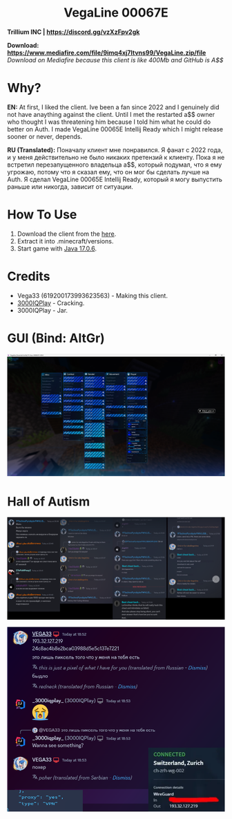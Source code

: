 <h1 align="center">VegaLine 00067E</h1>

**Trillium INC | https://discord.gg/vzXzFpv2gk**

**Download: https://www.mediafire.com/file/9imq4xj7ltvns99/VegaLine.zip/file** <br/>
*Download on Mediafire because this client is like 400Mb and GitHub is A$$*

# Why?
**EN:** At first, I liked the client. Ive been a fan since 2022 and I genuinely did not have anaything against the client. Until I met the restarted a$$ owner who thought I was threatening him because I told him what he could do better on Auth. I made VegaLine 00065E Intellij Ready which I might release sooner or never, depends.

**RU (Translated):** Поначалу клиент мне понравился. Я фанат с 2022 года, и у меня действительно не было никаких претензий к клиенту. Пока я не встретил перезапущенного владельца a$$, который подумал, что я ему угрожаю, потому что я сказал ему, что он мог бы сделать лучше на Auth. Я сделал VegaLine 00065E Intellij Ready, который я могу выпустить раньше или никогда, зависит от ситуации.

[1]: https://github.com/3000IQPlay

# How To Use

1. Download the client from the [here](https://www.mediafire.com/file/9imq4xj7ltvns99/VegaLine.zip/file).
2. Extract it into .minecraft/versions.
3. Start game with [Java 17.0.6](https://download.oracle.com/java/17/archive/jdk-17.0.6_windows-x64_bin.exe).

# Credits
- Vega33 (619200173993623563) - Making this client.
- [3000IQPlay][1] - Cracking.
- 3000IQPlay - Jar.

# GUI (Bind: AltGr)

![image](https://github.com/WalmartSolutions/VegaLine-00067E/blob/main/Assets/GUI.png?raw=true)

# Hall of Autism

![image](https://github.com/WalmartSolutions/VegaLine-00067E/blob/main/Assets/AutismCompilation.png?raw=true)

![image](https://github.com/WalmartSolutions/VegaLine-00067E/blob/main/Assets/VPN-Leak.png?raw=true)
